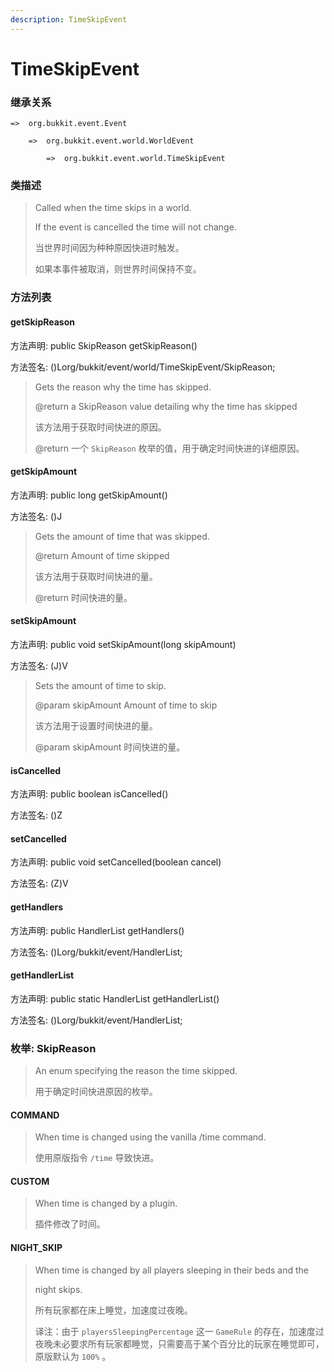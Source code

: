 ```yaml
---
description: TimeSkipEvent
---
```


# TimeSkipEvent

### 继承关系

    =>  org.bukkit.event.Event

        =>  org.bukkit.event.world.WorldEvent

            =>  org.bukkit.event.world.TimeSkipEvent

### 类描述

> Called when the time skips in a world.
> 
> If the event is cancelled the time will not change.
> 
> <p>
> 
> 当世界时间因为种种原因快进时触发。
> 
> 如果本事件被取消，则世界时间保持不变。

### 方法列表

#### getSkipReason

方法声明: public SkipReason getSkipReason()

方法签名: ()Lorg/bukkit/event/world/TimeSkipEvent/SkipReason;

> Gets the reason why the time has skipped.
> 
> @return a SkipReason value detailing why the time has skipped
> 
> <p>
> 
> 该方法用于获取时间快进的原因。
> 
> @return 一个 `SkipReason` 枚举的值，用于确定时间快进的详细原因。

#### getSkipAmount

方法声明: public long getSkipAmount()

方法签名: ()J

> Gets the amount of time that was skipped.
> 
> @return Amount of time skipped
> 
> <p>
> 
> 该方法用于获取时间快进的量。
> 
> @return 时间快进的量。

#### setSkipAmount

方法声明: public void setSkipAmount(long skipAmount)

方法签名: (J)V

> Sets the amount of time to skip.
> 
> @param skipAmount Amount of time to skip
> 
> <p>
> 
> 该方法用于设置时间快进的量。
> 
> @param skipAmount 时间快进的量。

#### isCancelled

方法声明: public boolean isCancelled()

方法签名: ()Z

#### setCancelled

方法声明: public void setCancelled(boolean cancel)

方法签名: (Z)V

#### getHandlers

方法声明: public HandlerList getHandlers()

方法签名: ()Lorg/bukkit/event/HandlerList;

#### getHandlerList

方法声明: public static HandlerList getHandlerList()

方法签名: ()Lorg/bukkit/event/HandlerList;

### 枚举: SkipReason

> An enum specifying the reason the time skipped.
> 
> <p>
> 
> 用于确定时间快进原因的枚举。

#### COMMAND

> When time is changed using the vanilla /time command.
> 
> <p>
> 
> 使用原版指令 `/time` 导致快进。

#### CUSTOM

> When time is changed by a plugin.
> 
> <p>
> 
> 插件修改了时间。

#### NIGHT_SKIP

> When time is changed by all players sleeping in their beds and the
> 
> night skips.
> 
> <p>
> 
> 所有玩家都在床上睡觉，加速度过夜晚。
> 
> <p>
> 
> 译注：由于 `playersSleepingPercentage` 这一 `GameRule` 的存在，加速度过夜晚未必要求所有玩家都睡觉，只需要高于某个百分比的玩家在睡觉即可，原版默认为 `100%` 。